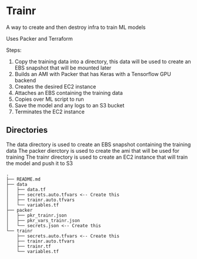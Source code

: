 # Trainr
A way to create and then destroy infra to train ML models

Uses Packer and Terraform

Steps:
1. Copy the training data into a directory, this data will be used to create an EBS snapshot that will be mounted later
2. Builds an AMI with Packer that has Keras with a Tensorflow GPU backend
3. Creates the desired EC2 instance
4. Attaches an EBS containing the training data
5. Copies over ML script to run
6. Save the model and any logs to an S3 bucket
7. Terminates the EC2 instance

## Directories
The data directory is used to create an EBS snapshot containing the training data
The packer dierctory is used to create the ami that will be used for training
The trainr directory is used to create an EC2 instance that will train the model and push it to S3
```
.
├── README.md
├── data
│   ├── data.tf
│   ├── secrets.auto.tfvars <-- Create this
│   ├── trainr.auto.tfvars
│   └── variables.tf
├── packer
│   ├── pkr_trainr.json
│   ├── pkr_vars_trainr.json
│   └── secrets.json <-- Create this
└── trainr
    ├── secrets.auto.tfvars <-- Create this
    ├── trainr.auto.tfvars
    ├── trainr.tf
    └── variables.tf
```
